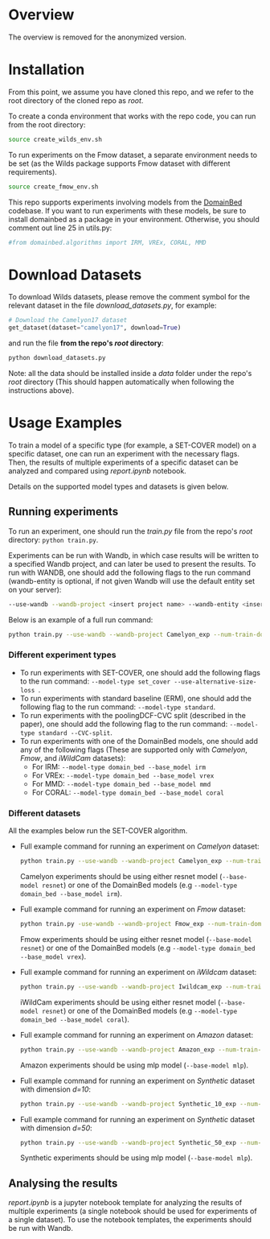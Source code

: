#  Overview
The overview is removed for the anonymized version. 
# Installation
From this point, we assume you have cloned this repo, and we refer to the root directory of the cloned repo as *root*.

To create a conda environment that works with the repo code, you can run from the root directory:
```bash
source create_wilds_env.sh
```

To run experiments on the Fmow dataset, a separate environment needs to be set (as the Wilds package supports Fmow dataset with different requirements).
```bash
source create_fmow_env.sh
```

This repo supports experiments involving models from the [DomainBed](https://github.com/facebookresearch/DomainBed/tree/dad3ca34803aa6dc62dfebe9ccfb57452f0bb821) codebase.
If you want to run experiments with these models, be sure to install domainbed as a package in your environment.
Otherwise, you should comment out line 25 in utils.py:
```python
#from domainbed.algorithms import IRM, VREx, CORAL, MMD
```

# Download Datasets
To download Wilds datasets, please remove the comment symbol for the relevant dataset in the file *download_datasets.py*, for example:
```python
# Download the Camelyon17 dataset
get_dataset(dataset="camelyon17", download=True)
```
and run the file **from the repo's *root* directory**:
```bash
python download_datasets.py
```
Note: all the data should be installed inside a *data* folder under the repo's *root* directory (This should happen automatically when following the instructions above).

# Usage Examples
To train a model of a specific type (for example, a SET-COVER model) on a specific dataset, one can run an experiment with the necessary flags. \
Then, the results of multiple experiments of a specific dataset can be analyzed and compared using *report.ipynb* notebook.

Details on the supported model types and datasets is given below.

## Running experiments
To run an experiment, one should run the *train.py* file from the repo's *root* directory: `python train.py`.

Experiments can be run with Wandb, in which case results will be written to a specified Wandb project, and can later be used to present the results. 
To run with WANDB, one should add the following flags to the run command (wandb-entity is optional, if not given Wandb will use the default entity set on your server):
```bash
--use-wandb --wandb-project <insert project name> --wandb-entity <insert wandb entity>
```

Below is an example of a full run command:
```bash 
python train.py --use-wandb --wandb-project Camelyon_exp --num-train-domains 20 --num-ood-domains 20 --train-domain-size 6000 --test-domain-size 2000 --seed 10 --model-type set_cover --base-model resnet --dataset camelyon --batch-size 128 --epochs 7 --use-alternative-size-loss
```

### Different experiment types
- To run experiments with SET-COVER, one should add the following flags to the run command: `--model-type set_cover --use-alternative-size-loss `.
- To run experiments with standard baseline (ERM), one should add the following flag to the run command: `--model-type standard`.
- To run experiments with the poolingDCF-CVC split (described in the paper), one should add the following flag to the run command: `--model-type standard --CVC-split`.
- To run experiments with one of the DomainBed models, one should add any of the following flags (These are supported only with *Camelyon*, *Fmow*, and *iWildCam* datasets):
  - For IRM: `--model-type domain_bed --base_model irm`
  - For VREx: `--model-type domain_bed --base_model vrex`
  - For MMD: `--model-type domain_bed --base_model mmd`
  - For CORAL: `--model-type domain_bed --base_model coral`

### Different datasets 
All the examples below run the SET-COVER algorithm.
- Full example command for running an experiment on *Camelyon* dataset:
  ```bash 
  python train.py --use-wandb --wandb-project Camelyon_exp --num-train-domains 20 --num-ood-domains 20 --train-domain-size 6000 --test-domain-size 2000 --seed 10 --model-type set_cover --base-model resnet --dataset camelyon --batch-size 128 --epochs 7 --use-alternative-size-loss
  ```
  Camelyon experiments should be using either resnet model (`--base-model resnet`) or one of the DomainBed models (e.g `--model-type domain_bed --base_model irm`).
  
- Full example command for running an experiment on *Fmow* dataset:
  ```bash
  python train.py -use-wandb --wandb-project Fmow_exp --num-train-domains 20 --num-ood-domains 18 --train-domain-size 4500 --test-domain-size 3000 --seed 10 --model-type set_cover --base-model resnet --dataset fmow --batch-size 64 --epochs 7 --use-alternative-size-loss
  ```
  Fmow experiments should be using either resnet model (`--base-model resnet`) or one of the DomainBed models (e.g `--model-type domain_bed --base_model vrex`).
  
- Full example command for running an experiment on *iWildcam* dataset:
  ```bash
  python train.py --use-wandb --wandb-project Iwildcam_exp --num-train-domains 80 --num-ood-domains 40 --train-domain-size 1000 --test-domain-size 3000 --seed 10 --model-type set_cover --base-model resnet --dataset iwildcam --batch-size 64 --epochs 7 --use-alternative-size-loss
  ```
  iWildCam experiments should be using either resnet model (`--base-model resnet`) or one of the DomainBed models (e.g `--model-type domain_bed --base_model coral`).
  
- Full example command for running an experiment on *Amazon* dataset:
  ```bash
  python train.py --use-wandb --wandb-project Amazon_exp --num-train-domains 500 --num-ood-domains 100 --train-domain-size 1000 --test-domain-size 1000 --seed 10 --model-type set_cover --base-model mlp --dataset amazon --batch-size 128 --epochs 20 --use-alternative-size-loss
  ```
  Amazon experiments should be using mlp model (`--base-model mlp`).
  
- Full example command for running an experiment on *Synthetic* dataset with dimension *d=10*:
  ```bash
  python train.py --use-wandb --wandb-project Synthetic_10_exp --num-train-domains 25 --num-ood-domains 25 --train-domain-size 2000 --test-domain-size 1000 --seed 10 --model-type set_cover --base-model mlp --dataset synthetic_50 --batch-size 128 --epochs 2 --use-alternative-size-loss
  ```
- Full example command for running an experiment on *Synthetic* dataset with dimension *d=50*:
  ```bash
  python train.py --use-wandb --wandb-project Synthetic_50_exp --num-train-domains 25 --num-ood-domains 25 --train-domain-size 2000 --test-domain-size 1000 --seed 10 --model-type set_cover --base-model mlp --dataset synthetic_50 --batch-size 128 --epochs 2 --use-alternative-size-loss
  ```
  Synthetic experiments should be using mlp model (`--base-model mlp`).

## Analysing the results
*report.ipynb* is a jupyter notebook template for analyzing the results of multiple experiments (a single notebook should be used for experiments of a single dataset).
To use the notebook templates, the experiments should be run with Wandb.
